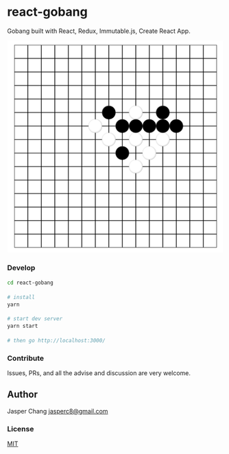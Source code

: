 # react-gobang
Gobang built with React, Redux, Immutable.js, Create React App.

![screenshot](screenshot.png)

### Develop
```sh
cd react-gobang

# install 
yarn

# start dev server
yarn start

# then go http://localhost:3000/
```

### Contribute
Issues, PRs, and all the advise and discussion are very welcome.

## Author
Jasper Chang <jasperc8@gmail.com>

### License
[MIT](./LICENSE)
